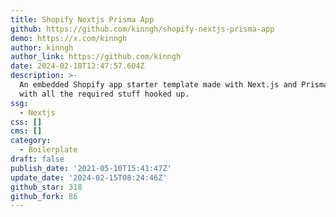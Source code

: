 ```yaml
---
title: Shopify Nextjs Prisma App
github: https://github.com/kinngh/shopify-nextjs-prisma-app
demo: https://x.com/kinngh
author: kinngh
author_link: https://github.com/kinngh
date: 2024-02-18T12:47:57.604Z
description: >-
  An embedded Shopify app starter template made with Next.js and Prisma ORM,
  with all the required stuff hooked up.
ssg:
  - Nextjs
css: []
cms: []
category:
  - Boilerplate
draft: false
publish_date: '2021-05-10T15:41:47Z'
update_date: '2024-02-15T08:24:46Z'
github_star: 318
github_fork: 86
---
```

